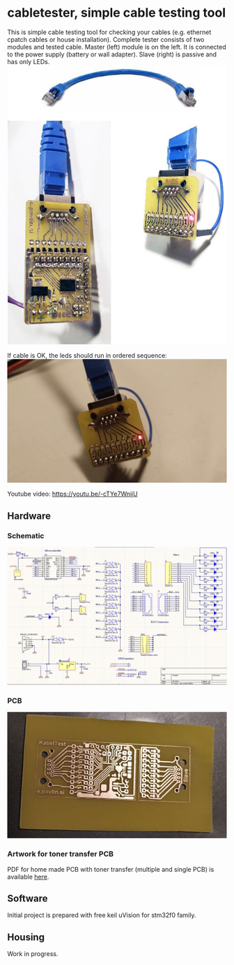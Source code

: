 # cabletester, simple cable testing tool

This is simple cable testing tool for checking your cables (e.g. ethernet cpatch cables or house installation).  Complete tester consists of two modules and tested cable. Master (left) module is on the left. It is connected to the power supply (battery or wall adapter). Slave (right) is passive and has only LEDs. 
![Cable tester](https://raw.githubusercontent.com/s54mtb/cabletester/main/img/sys.JPG)

If cable is OK, the leds should run in ordered sequence: 
![LED Sequence](https://raw.githubusercontent.com/s54mtb/cabletester/main/img/8_channel_cable_tester.gif)

Youtube video: https://youtu.be/-cTYe7WnijU

## Hardware

### Schematic
![Cable tester schematic](https://raw.githubusercontent.com/s54mtb/cabletester/main/img/KabelTester-shema_final.JPG)

### PCB
![Cable tester single sided PCB](https://raw.githubusercontent.com/s54mtb/cabletester/main/img/protopcb.JPG)

### Artwork for toner transfer PCB
PDF for home made PCB with toner transfer (multiple and single PCB) is available [here](https://github.com/s54mtb/cabletester/blob/main/img/Lantester-tonertransfer.pdf).

## Software
Initial project is prepared with free keil uVision for stm32f0 family.

## Housing
Work in progress.